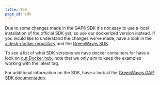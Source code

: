 ```yaml
---
title: SDK
page_id: sdk
---
```


Due to some changes made in the GAP8 SDK it's not easy to use a local installation of the official
SDK yet, so use our dockerized version instead. If you would like to understand the changes we've made,
have a look in the [aideck-docker repository](https://github.com/bitcraze/docker-aideck) and the
[GreenWaves SDK](https://github.com/GreenWaves-Technologies/gap_sdk).

To see a list of what SDK versions we have docker containers for have a look on [our Docker hub](https://hub.docker.com/r/bitcraze/aideck/tags),
note that we only aim to keep the examples working with the latest tag.

For additional information on the SDK, have a look at the [GreenWaves GAP SDK documentation](https://github.com/GreenWaves-Technologies/gap_sdk).
